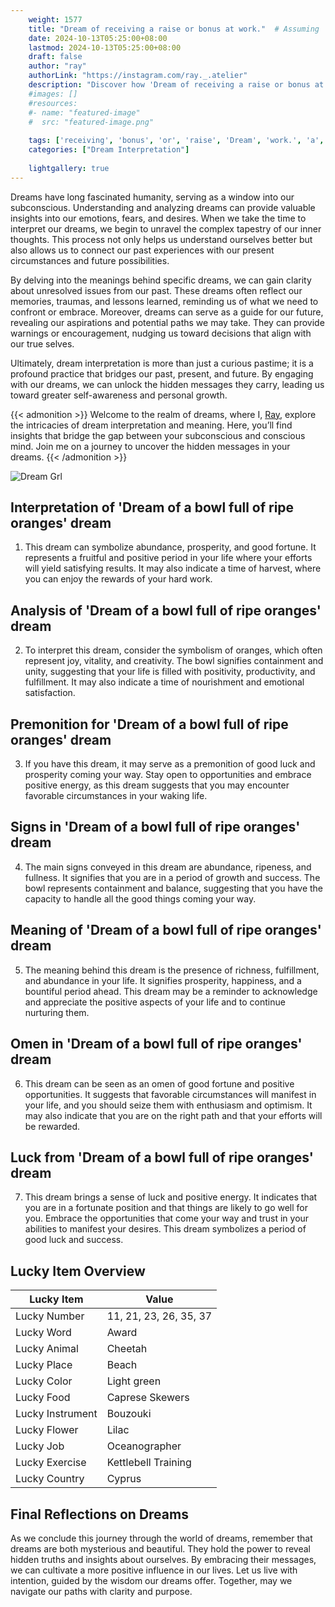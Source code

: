 ```yaml
---
    weight: 1577
    title: "Dream of receiving a raise or bonus at work."  # Assuming 'title' column exists
    date: 2024-10-13T05:25:00+08:00
    lastmod: 2024-10-13T05:25:00+08:00
    draft: false
    author: "ray"
    authorLink: "https://instagram.com/ray._.atelier"
    description: "Discover how 'Dream of receiving a raise or bonus at work.' can interpret your future and uncover its significant meanings in your life."
    #images: []
    #resources:
    #- name: "featured-image"
    #  src: "featured-image.png"
    
    tags: ['receiving', 'bonus', 'or', 'raise', 'Dream', 'work.', 'a', 'of', 'at']
    categories: ["Dream Interpretation"]
    
    lightgallery: true
---
```

    
Dreams have long fascinated humanity, serving as a window into our subconscious. Understanding and analyzing dreams can provide valuable insights into our emotions, fears, and desires. When we take the time to interpret our dreams, we begin to unravel the complex tapestry of our inner thoughts. This process not only helps us understand ourselves better but also allows us to connect our past experiences with our present circumstances and future possibilities.

By delving into the meanings behind specific dreams, we can gain clarity about unresolved issues from our past. These dreams often reflect our memories, traumas, and lessons learned, reminding us of what we need to confront or embrace. Moreover, dreams can serve as a guide for our future, revealing our aspirations and potential paths we may take. They can provide warnings or encouragement, nudging us toward decisions that align with our true selves.

Ultimately, dream interpretation is more than just a curious pastime; it is a profound practice that bridges our past, present, and future. By engaging with our dreams, we can unlock the hidden messages they carry, leading us toward greater self-awareness and personal growth.

{{< admonition >}}
Welcome to the realm of dreams, where I, [Ray](https://instagram.com/ray._.atelier), explore the intricacies of dream interpretation and meaning. Here, you’ll find insights that bridge the gap between your subconscious and conscious mind. Join me on a journey to uncover the hidden messages in your dreams.
{{< /admonition >}}

![Dream Grl](https://cdn.pixabay.com/photo/2017/11/02/03/35/gothic-2910057_1280.jpg "Dream Grl")

## Interpretation of 'Dream of a bowl full of ripe oranges' dream

1. This dream can symbolize abundance, prosperity, and good fortune. It represents a fruitful and positive period in your life where your efforts will yield satisfying results. It may also indicate a time of harvest, where you can enjoy the rewards of your hard work.

## Analysis of 'Dream of a bowl full of ripe oranges' dream

2. To interpret this dream, consider the symbolism of oranges, which often represent joy, vitality, and creativity. The bowl signifies containment and unity, suggesting that your life is filled with positivity, productivity, and fulfillment. It may also indicate a time of nourishment and emotional satisfaction.

## Premonition for 'Dream of a bowl full of ripe oranges' dream

3. If you have this dream, it may serve as a premonition of good luck and prosperity coming your way. Stay open to opportunities and embrace positive energy, as this dream suggests that you may encounter favorable circumstances in your waking life.

## Signs in 'Dream of a bowl full of ripe oranges' dream

4. The main signs conveyed in this dream are abundance, ripeness, and fullness. It signifies that you are in a period of growth and success. The bowl represents containment and balance, suggesting that you have the capacity to handle all the good things coming your way.

## Meaning of 'Dream of a bowl full of ripe oranges' dream

5. The meaning behind this dream is the presence of richness, fulfillment, and abundance in your life. It signifies prosperity, happiness, and a bountiful period ahead. This dream may be a reminder to acknowledge and appreciate the positive aspects of your life and to continue nurturing them.

## Omen in 'Dream of a bowl full of ripe oranges' dream

6. This dream can be seen as an omen of good fortune and positive opportunities. It suggests that favorable circumstances will manifest in your life, and you should seize them with enthusiasm and optimism. It may also indicate that you are on the right path and that your efforts will be rewarded.

## Luck from 'Dream of a bowl full of ripe oranges' dream

7. This dream brings a sense of luck and positive energy. It indicates that you are in a fortunate position and that things are likely to go well for you. Embrace the opportunities that come your way and trust in your abilities to manifest your desires. This dream symbolizes a period of good luck and success.

## Lucky Item Overview
| Lucky Item          | Value              |
|---------------|--------------------|
| Lucky Number        | 11, 21, 23, 26, 35, 37  |
| Lucky Word          | Award |
| Lucky Animal        | Cheetah |
| Lucky Place         | Beach     |
| Lucky Color         | Light green     |
| Lucky Food          | Caprese Skewers      |
| Lucky Instrument    | Bouzouki |
| Lucky Flower        | Lilac    |
| Lucky Job           | Oceanographer       |
| Lucky Exercise      | Kettlebell Training  |
| Lucky Country       | Cyprus    |


##  Final Reflections on Dreams

As we conclude this journey through the world of dreams, remember that dreams are both mysterious and beautiful. They hold the power to reveal hidden truths and insights about ourselves. By embracing their messages, we can cultivate a more positive influence in our lives. Let us live with intention, guided by the wisdom our dreams offer. Together, may we navigate our paths with clarity and purpose.
